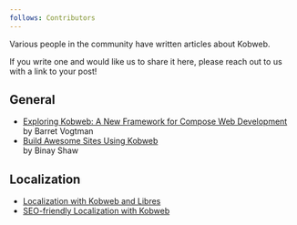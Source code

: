 ```yaml
---
follows: Contributors
---
```


Various people in the community have written articles about Kobweb.

If you write one and would like us to share it here, please reach out to us with a link to your post!

## General

* [Exploring Kobweb: A New Framework for Compose Web Development](https://medium.com/@b.vogtman/exploring-kobweb-4d54f9288ce)
  <br>by Barret Vogtman
* [Build Awesome Sites Using Kobweb](https://medium.com/@binayshaw7777/unleash-the-power-of-kotlin-build-awesome-sites-using-kobweb-dbe588b0c2fb)
  <br>by Binay Shaw


## Localization

* [Localization with Kobweb and Libres](https://blog.fluen.se/tech/kobweb-localization)
* [SEO-friendly Localization with Kobweb](https://blog.fluen.se/tech/kobweb-localization-seo-friendly)
